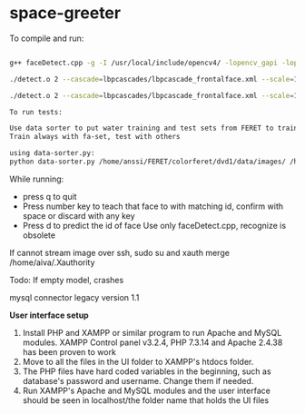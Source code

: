 # space-greeter
To compile and run: 
``` bash

g++ faceDetect.cpp -g -I /usr/local/include/opencv4/ -lopencv_gapi -lopencv_stitching -lopencv_aruco -lopencv_bgsegm -lopencv_bioinspired -lopencv_ccalib -lopencv_cvv -lopencv_dnn_objdetect -lopencv_dnn_superres -lopencv_dpm -lopencv_highgui -lopencv_face -lopencv_freetype -lopencv_fuzzy -lopencv_hdf -lopencv_hfs -lopencv_img_hash -lopencv_line_descriptor -lopencv_quality -lopencv_reg -lopencv_rgbd -lopencv_saliency -lopencv_stereo -lopencv_structured_light -lopencv_phase_unwrapping -lopencv_superres -lopencv_optflow -lopencv_surface_matching -lopencv_tracking -lopencv_datasets -lopencv_text -lopencv_dnn -lopencv_plot -lopencv_videostab -lopencv_videoio -lopencv_viz -lopencv_xfeatures2d -lopencv_shape -lopencv_ml -lopencv_ximgproc -lopencv_video -lopencv_xobjdetect -lopencv_objdetect -lopencv_calib3d -lopencv_imgcodecs -lopencv_features2d -lopencv_flann -lopencv_xphoto -lopencv_photo -lopencv_imgproc -lopencv_core  -o detect.o

./detect.o 2 --cascade=lbpcascades/lbpcascade_frontalface.xml --scale=1.

./detect.o 2 --cascade=lbpcascades/lbpcascade_frontalface.xml --scale=1 --test --train-csv=train.csv --test-csv=test.csv

To run tests:

Use data sorter to put water training and test sets from FERET to train.csv and test.csv respectively
Train always with fa-set, test with others

using data-sorter.py:
python data-sorter.py /home/anssi/FERET/colorferet/dvd1/data/images/ /home/anssi/FERET/colorferet/dvd1/doc/partitions/fb.txt > test.csv


```

While running:
* press q to quit
* Press number key to teach that face to with matching id, confirm with space or discard with any key
* Press d to predict the id of face
Use only faceDetect.cpp, recognize is obsolete

If cannot stream image over ssh, sudo su and
xauth merge /home/aiva/.Xauthority

Todo:
If empty model, crashes

mysql connector legacy version 1.1


**User interface setup**
1. Install PHP and XAMPP or similar program to run Apache and MySQL modules. XAMPP Control panel v3.2.4, PHP 7.3.14 and Apache 2.4.38 has been proven to work
2. Move to all the files in the UI folder to XAMPP's htdocs folder.
3. The PHP files have hard coded variables in the beginning, such as database's password and username. Change them if needed.
4. Run XAMPP's Apache and MySQL modules and the user interface should be seen in localhost/the folder name that holds the UI files

